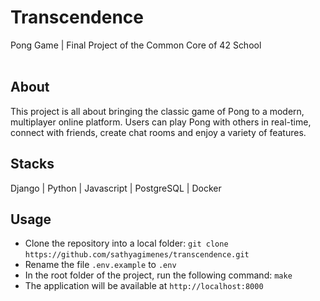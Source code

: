 # Transcendence
Pong Game | Final Project of the Common Core of 42 School
<br>
<br>

## About
This project is all about bringing the classic game of Pong to a modern, multiplayer online platform. Users can play Pong with others in real-time, connect with friends, create chat rooms and enjoy a variety of features.
<br>

## Stacks
Django | Python | Javascript | PostgreSQL | Docker
<br>

## Usage
- Clone the repository into a local folder: ```git clone```  ```https://github.com/sathyagimenes/transcendence.git```
- Rename the file `.env.example` to `.env`
- In the root folder of the project, run the following command: ```make```
- The application will be available at `http://localhost:8000`
